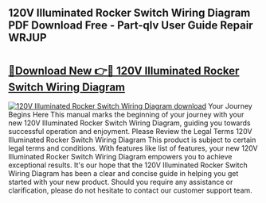## 120V Illuminated Rocker Switch Wiring Diagram PDF Download Free - Part-qlv User Guide Repair WRJUP

# <h2><a href="http://dfs4u3i.blite.top/?on=120V+Illuminated+Rocker+Switch+Wiring+Diagram">🔗Download New 👉🔴 120V Illuminated Rocker Switch Wiring Diagram</a></h2>

[![120V Illuminated Rocker Switch Wiring Diagram download](https://i.imgur.com/lujVjoI.png)](http://dfs4u3i.blite.top/?on=120V+Illuminated+Rocker+Switch+Wiring+Diagram)
Your Journey Begins Here This manual marks the beginning of your journey with your new 120V Illuminated Rocker Switch Wiring Diagram, guiding you towards successful operation and enjoyment. Please Review the Legal Terms 120V Illuminated Rocker Switch Wiring Diagram This product is subject to certain legal terms and conditions. With features like list of features, your new 120V Illuminated Rocker Switch Wiring Diagram empowers you to achieve exceptional results. It's our hope that the 120V Illuminated Rocker Switch Wiring Diagram has been a clear and concise guide in helping you get started with your new product. Should you require any assistance or clarification, please do not hesitate to contact our customer support team.
